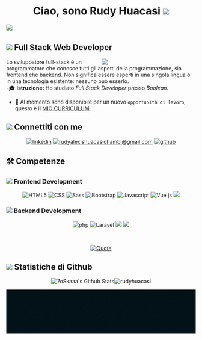 
<!-- header -->
<h1 align="center"><b>Ciao, sono Rudy Huacasi </b><img src="https://media.giphy.com/media/hvRJCLFzcasrR4ia7z/giphy.gif" width="35">
</h1>
</p align="center">
  <a href="https://github.com/DenverCoder1/readme-typing-svg"><img src="https://readme-typing-svg.herokuapp.com?font=Time+New+Roman&color=cyan&size=25&center=true&vCenter=true&width=700&height=30&pause=2000&lines=Benvenuto+nel+mio+profilo;Jr.+Full-Stack+Web+Developer,;I+bug+sono+i+figli+indesiderati+del+codice."></a>
</p>

<!-- main -->
## <picture><img src = "https://github.com/7oSkaaa/7oSkaaa/blob/main/Images/about_me.gif?raw=true" width = 50px></picture> Full Stack Web Developer 

<picture> <img align="right" src="https://github.com/7oSkaaa/7oSkaaa/blob/main/Images/Right_Side.gif?raw=true" width = 250px></picture>

  
Lo sviluppatore full-stack è un programmatore che conosce tutti gli aspetti della programmazione, sia frontend che backend. Non significa essere esperti in una singola lingua o in una tecnologia esistente: nessuno può esserlo.
<br>
-🎓 <strong>Istruzione:</strong> Ho studiato <em>Full Stack Developer</em> presso <em>Boolean</em>.
<br>
- :thinking: Al momento sono disponibile per un nuovo `opportunità di lavoro`, questo è il [MIO CURRICULUM](http://lnkiy.in/Ahmed_Hossam_Resume).


## <picture> <img src="https://github.com/7oSkaaa/7oSkaaa/blob/main/Images/Connect-with-me.gif?raw=true" width="100px"> </picture> Connettiti con me
 <div style="text-align: center;">

  [![linkedin](https://img.icons8.com/fluency/48/000000/linkedin.png "linkedin")](https://www.linkedin.com/in/rudy-huacasi-21aa1b296/) [![rudyalexishuacasichambi@gmail.com](https://img.icons8.com/fluency/48/000000/apple-mail.png "rudyalexishuacasichambi@gmail.com")](rudyalexishuacasichambi@gmail.com)
  <a href="https://github.com/rudyhuacasi">
  <img src="https://cdn.pixabay.com/photo/2022/01/30/13/33/github-6980894_1280.png" title="github" height="50">
  </a>

 </div>
  



## 🛠️ Competenze

### <picture> <img src = "https://github.com/7oSkaaa/7oSkaaa/blob/main/Images/Front_End.gif?raw=true" width = 50px>  </picture> Frontend Development
<p align="center"> 
  <img src="https://img.icons8.com/color/48/000000/html-5--v1.png" title="HTML5"/> 
  <img src="https://img.icons8.com/color/48/000000/css3.png" title="CSS"/> 
  <img src="https://img.icons8.com/color/48/000000/sass.png" title="Sass"/> 
  <img src="https://epss.ucla.edu/static/bootstrap-5.2.3/site/static/docs/5.2/assets/brand/bootstrap-logo.svg" title="Bootstrap" height="50"></img>
  <img src="https://img.icons8.com/color/48/000000/javascript--v1.png" title="Javascript"/> 
  <img src="https://images.seeklogo.com/logo-png/27/1/vue-js-logo-png_seeklogo-274070.png" title="Vue js" height="50"/>
  <img src="https://img.icons8.com/color/48/000000/npm.png"/>
</p>

 ### <picture> <img src = "https://github.com/7oSkaaa/7oSkaaa/blob/main/Images/Software_Tools.gif?raw=true" width = 50px>  </picture> Backend Development
 
<p align="center">
  <img src="https://img.icons8.com/officel/48/000000/php-logo.png" title="php"/> <img src="https://img.icons8.com/fluency/48/000000/laravel.png" title="Laravel"/>
  <img src="https://img.icons8.com/color/48/000000/mysql-logo.png"/>
  <img src="https://img.utdstc.com/icon/107/559/107559657e99d6eab63a18b90e6c2445e3e7c58338f2e058bd2721ac838c85e5:100" height="50"/>
</p>

<br> 

<!-- frase -->
<p align="center">
  <a href="https://github.com/piyushsuthar/github-readme-quotes">
    <img alt="Quote" src="https://quotes-github-readme.vercel.app/api?type=horizontal&theme=tokyonight&animation=grow_out_in&quote=È+difficile+trovare+un+errore+nel+tuo+codice+quando+lo+stai+cercando,+ma+è+molto+più+difficile+trovarlo+quando+dai+per+scontato+che+il+tuo+codice+sia+privo+di+errori.&author=Steve+McConnell">
  </a>
</p>


## <picture> <img src = "https://github.com/7oSkaaa/7oSkaaa/blob/main/Images/Statistics.gif?raw=true" width = 50px>  </picture> Statistiche di Github 


	
<p align="center">
	    <img alt="7oSkaaa's Github Stats" src="https://github-readme-stats.vercel.app/api?username=rudyhuacasi&show_icons=true&theme=algolia&locale=it" width="50%" height="300px"/><img src="https://github-readme-stats.vercel.app/api/top-langs/?username=rudyhuacasi&theme=algolia&locale=it&langs_count=10" alt="rudyhuacasi" width="50%" height="400px"/>
</p>  
	

<!-- main -->

<!-- footer -->

<img src="https://github.com/AnderMendoza/AnderMendoza/raw/main/assets/banner-footer.gif">

<!-- footer -->